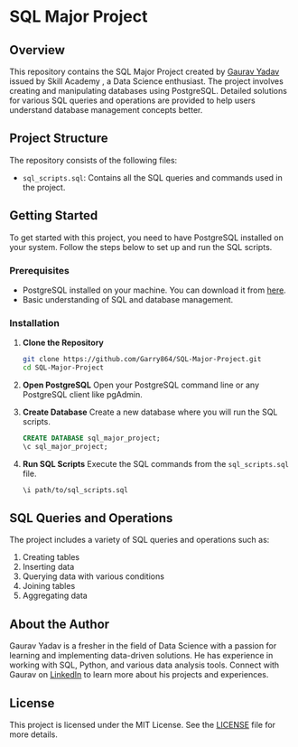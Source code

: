 # SQL Major Project

## Overview
This repository contains the SQL Major Project created by [Gaurav Yadav](https://www.linkedin.com/in/analyst-gaurav-yadav/) issued by Skill Academy , a Data Science enthusiast. The project involves creating and manipulating databases using PostgreSQL. Detailed solutions for various SQL queries and operations are provided to help users understand database management concepts better.

## Project Structure
The repository consists of the following files:
- `sql_scripts.sql`: Contains all the SQL queries and commands used in the project.

## Getting Started
To get started with this project, you need to have PostgreSQL installed on your system. Follow the steps below to set up and run the SQL scripts.

### Prerequisites
- PostgreSQL installed on your machine. You can download it from [here](https://www.postgresql.org/download/).
- Basic understanding of SQL and database management.

### Installation
1. **Clone the Repository**
   ```sh
   git clone https://github.com/Garry864/SQL-Major-Project.git
   cd SQL-Major-Project
   ```

2. **Open PostgreSQL**
   Open your PostgreSQL command line or any PostgreSQL client like pgAdmin.

3. **Create Database**
   Create a new database where you will run the SQL scripts.
   ```sql
   CREATE DATABASE sql_major_project;
   \c sql_major_project;
   ```

4. **Run SQL Scripts**
   Execute the SQL commands from the `sql_scripts.sql` file.
   ```sh
   \i path/to/sql_scripts.sql
   ```

## SQL Queries and Operations
The project includes a variety of SQL queries and operations such as:
1. Creating tables
2. Inserting data
3. Querying data with various conditions
4. Joining tables
5. Aggregating data


## About the Author
Gaurav Yadav is a fresher in the field of Data Science with a passion for learning and implementing data-driven solutions. He has experience in working with SQL, Python, and various data analysis tools. Connect with Gaurav on [LinkedIn](https://www.linkedin.com/in/analyst-gaurav-yadav/) to learn more about his projects and experiences.

## License
This project is licensed under the MIT License. See the [LICENSE](LICENSE) file for more details.
